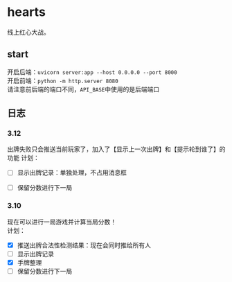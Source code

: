# hearts

线上红心大战。

## start

开启后端：`uvicorn server:app --host 0.0.0.0 --port 8000`      
开启前端：`python -m http.server 8080`      
请注意前后端的端口不同，`API_BASE`中使用的是后端端口     


## 日志
### 3.12
出牌失败只会推送当前玩家了，加入了【显示上一次出牌】和【提示轮到谁了】的功能
计划：
- [ ] 显示出牌记录：单独处理，不占用消息框
- [ ] 保留分数进行下一局


### 3.10
现在可以进行一局游戏并计算当局分数！   
计划：     

- [x] 推送出牌合法性检测结果：现在会同时推给所有人
- [ ] 显示出牌记录
- [x] 手牌整理
- [ ] 保留分数进行下一局